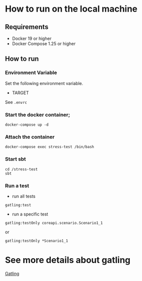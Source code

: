 # How to run on the local machine
## Requirements
* Docker 19 or higher
* Docker Compose 1.25 or higher

## How to run
### Environment Variable
Set the following environment variable.
* TARGET

See `.envrc`

### Start the docker container;
`docker-compose up -d`

### Attach the container
`docker-compose exec stress-test /bin/bash`

### Start sbt
```
cd /stress-test
sbt
```

### Run a test
* run all tests
```
gatling:test
```

* run a specific test
```
gatling:testOnly coreapi.scenario.Scenario1_1
```
or
```
gatling:testOnly *Scenario1_1
```

# See more details about gatling
[Gatling](https://gatling.io/)

